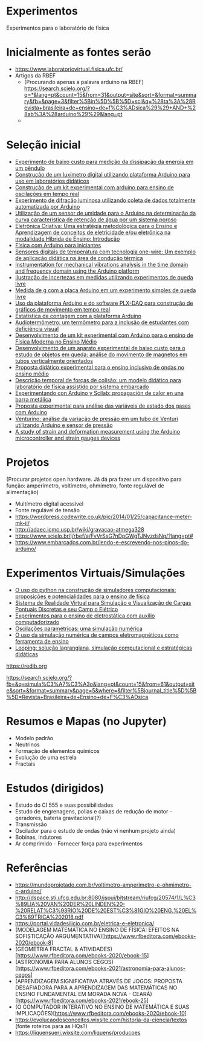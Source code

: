 # Experimentos
Experimentos para o laboratório de física

# Inicialmente as fontes serão
* https://www.laboratoriovirtual.fisica.ufc.br/
* Artigos da RBEF
  * (Procurando apenas a palavra arduino na RBEF)  https://search.scielo.org/?q=*&lang=pt&count=15&from=31&output=site&sort=&format=summary&fb=&page=3&filter%5Bin%5D%5B%5D=scl&q=%28ta%3A%28Revista+brasileira+de+ensino+de+f%C3%ADsica%29%29+AND+%28ab%3A%28arduino%29%29&lang=pt
  * 
  
# Seleção inicial
* [Experimento de baixo custo para medição da dissipação da energia em um pêndulo](https://www.scielo.br/j/rbef/a/V9xnWPmTSHxDRZhLSXZgYXc/?lang=pt#)
* [Construção de um luxímetro digital utilizando plataforma Arduino para uso em laboratórios didáticos](https://www.scielo.br/j/rbef/a/YbJ6d8WssYGknWMpSHhsXJM/?lang=pt#)
* [Construção de um kit experimental com arduino para ensino de oscilações em tempo real](https://www.scielo.br/j/rbef/a/yDycLpWkwRzgWDKk5djT3mB/?lang=pt)
* [Experimento de difração luminosa utilizando coleta de dados totalmente automatizada por Arduino](https://www.scielo.br/j/rbef/a/zfsgRGwFTXKPdR6CpzHYCQw/?lang=pt)
* [Utilização de um sensor de umidade para o Arduino na determinação da curva característica de retenção de água por um sistema poroso](https://www.scielo.br/j/rbef/a/FJXpBxtTVtqvNvCysSJvVyc/?lang=pt)
* [Eletrônica Criativa: Uma estratégia metodológica para o Ensino e Aprendizagem de conceitos de eletricidade e/ou eletrônica na modalidade Híbrida de Ensino: Introdução](https://www.scielo.br/j/rbef/a/FVCf6DYXRjV8X65Vf6MGYCN/?lang=pt)
* [Física com Arduino para iniciantes](https://www.scielo.br/j/rbef/a/rrPFbrjsDdtkKKRPDPTJXnn/?lang=pt)
* [Sensores digitais de temperatura com tecnologia one-wire: Um exemplo de aplicação didática na área de condução térmica](https://www.scielo.br/j/rbef/a/fgHS9qDYZ6jSGpWPbH8PwrM/?lang=pt)
* [Instrumentation for mechanical vibrations analysis in the time domain and frequency domain using the Arduino platform](https://www.scielo.br/j/rbef/a/rT6fVfTg3VPSGbCLSBqHVBj/?lang=en)
* [Ilustração de incertezas em medidas utilizando experimentos de queda livre](https://www.scielo.br/j/rbef/a/YK3TYhDh3hCYc3QJ8FHztvh/?lang=pt)
* [Medida de g com a placa Arduino em um experimento simples de queda livre](https://www.scielo.br/j/rbef/a/CCDM8Xwr8hhjVRDvTVk3hcQ/?lang=pt)
* [Uso da plataforma Arduino e do software PLX-DAQ para construção de gráficos de movimento em tempo real](https://www.scielo.br/j/rbef/a/FvVrSsG7nDpGWgTJNyzdsNq/?lang=pt)
* [Estatística de contagem com a plataforma Arduino](https://www.scielo.br/j/rbef/a/ddfkrPTWkFkRZ6Nwgc5ZzCw/?lang=pt)
* [Audiotermômetro: um termômetro para a inclusão de estudantes com deficiência visual](https://www.scielo.br/j/rbef/a/8HP6SmDzLqb4BTvJ3K8xb8G/?lang=pt)
* [Desenvolvimento de um kit experimental com Arduino para o ensino de Física Moderna no Ensino Médio](https://www.scielo.br/j/rbef/a/zXJL6qfgvvc9dbJTQhb3kNn/?lang=pt)
* [Desenvolvimento de um aparato experimental de baixo custo para o estudo de objetos em queda: análise do movimento de magnetos em tubos verticalmente orientados](https://www.scielo.br/j/rbef/a/FGkPsHjMmCx8HTTjSXppbPq/?lang=pt)
* [Proposta didático experimental para o ensino inclusivo de ondas no ensino médio](https://www.scielo.br/j/rbef/a/yhrjLSmgwbFjrLgcP6kSb5r/?lang=pt)
* [Descrição temporal de forças de colisão: um modelo didático para laboratório de física assistido por sistema embarcado](https://www.scielo.br/j/rbef/a/rBZCBT6jtWhBQpCh4YSV54s/?lang=pt)
* [Experimentando con Arduino y Scilab: propagación de calor en una barra metálica](https://www.scielo.br/j/rbef/a/kcZCMQfCkFTJTsDRJmNzC4d/?lang=es)
* [Proposta experimental para análise das variáveis de estado dos gases com Arduino](https://www.scielo.br/j/rbef/a/qVfLtSY4TNQRfyWBFWTvgSm/?lang=pt)
* [Venturino: análise da variação de pressão em um tubo de Venturi utilizando Arduino e sensor de pressão](https://www.scielo.br/j/rbef/a/ZsbyCkCxLnNNs3FhcSSLHLF/?lang=pt)
* [A study of strain and deformation measurement using the Arduino microcontroller and strain gauges devices](https://www.scielo.br/j/rbef/a/NVcLkJ4zwNZDCr64zNXPLHS/?lang=en)


# Projetos 
(Procurar projetos open hardware. Já dá pra fazer um dispositivo para função: amperímetro, voltímetro, ohmímetro, fonte regulável de alimentação)

* Multímetro digital acessível
* Fonte regulável de tensão
* https://wordpress.codewrite.co.uk/pic/2014/01/25/capacitance-meter-mk-ii/
* http://adaec.icmc.usp.br/wiki/gravacao-atmega328
* https://www.scielo.br/j/rbef/a/FvVrSsG7nDpGWgTJNyzdsNq/?lang=pt#
* https://www.embarcados.com.br/lendo-e-escrevendo-nos-pinos-do-arduino/

# Experimentos Virtuais/Simulações 

* [O uso do python na construção de simuladores computacionais: proposições e potencialidades para o ensino de física](https://periodicos.ufsc.br/index.php/fisica/article/view/82206/48530)
* [Sistema de Realidade Virtual para Simulação e Visualização de Cargas Pontuais Discretas e seu Camp o Elétrico](https://www.scielo.br/j/rbef/a/8Xdzs7hN7pBvysh8bQW6tXy/?lang=pt&format=pdf)
* [Experimentos para o ensino de eletrostática com auxílio computadorizado](https://www.scielo.br/j/rbef/a/zbvwRxdLnwLWZTGXStD9dsw/?lang=pt&format=pdf)
* [Oscilações paramétricas: uma simulação numérica](https://www.scielo.br/j/rbef/a/dBGFCkZ7mzGMKzwGvNy8XHr/?lang=pt&format=pdf)
* [O uso da simulação numérica de campos eletromagnéticos como ferramenta de ensino](https://www.scielo.br/j/rbef/a/Spbt6JzM5xs3ZmwF6DjvyQg/?format=pdf&lang=pt)
* [Looping: solução lagrangiana, simulação computacional e estratégicas didáticas](https://periodicos.ufsc.br/index.php/fisica/article/view/2175-7941.2015v32n3p963/30857)

https://redib.org

https://search.scielo.org/?fb=&q=simula%C3%A7%C3%A3o&lang=pt&count=15&from=61&output=site&sort=&format=summary&page=5&where=&filter%5Bjournal_title%5D%5B%5D=Revista+Brasileira+de+Ensino+de+F%C3%ADsica

# Resumos e Mapas (no Jupyter)

* Modelo padrão
* Neutrinos
* Formação de elementos químicos
* Evolução de uma estrela
* Fractais

# Estudos (dirigidos)
* Estudo do CI 555 e suas possibilidades
* Estudo de engrenagens, polias e caixas de redução de motor - geradores, bateria gravitacional(?)
* Transmissão
* Oscilador para o estudo de ondas (não vi nenhum projeto ainda)
* Bobinas, indutores 
* Ar comprimido - Fornecer força para experimentos

# Referências

* https://mundoprojetado.com.br/voltimetro-amperimetro-e-ohmimetro-c-arduino/
* http://dspace.sti.ufcg.edu.br:8080/jspui/bitstream/riufcg/20574/1/L%C3%89LIA%20VAN%20DER%20LINDEN%20-%20RELAT%C3%93RIO%20DE%20EST%C3%81GIO%20ENG.%20EL%C3%89TRICA%202018.pdf
* https://portal.vidadesilicio.com.br/eletrica-e-eletronica/
* (MODELAGEM MATEMÁTICA NO ENSINO DE FÍSICA: EFEITOS NA SOFISTICAÇÃO ARGUMENTATIVA)[https://www.rfbeditora.com/ebooks-2020/ebook-8]
* (GEOMETRIA FRACTAL & ATIVIDADES)[https://www.rfbeditora.com/ebooks-2020/ebook-15]
* (ASTRONOMIA PARA ALUNOS CEGOS)[https://www.rfbeditora.com/ebooks-2021/astronomia-para-alunos-cegos]
* (APRENDIZAGEM SIGNIFICATIVA ATRAVÉS DE JOGOS: PROPOSTA DESAFIADORA PARA A APRENDIZAGEM DAS MATEMÁTICAS NO ENSINO FUNDAMENTAL EM MORADA NOVA - CEARÁ)[https://www.rfbeditora.com/ebooks-2021/ebook-25]
* (O COMPUTADOR INTERATIVO NO ENSINO DE MATEMÁTICA E SUAS IMPLICAÇÕES)[https://www.rfbeditora.com/ebooks-2020/ebook-10]
* https://evolucaodosconceitos.wixsite.com/historia-da-ciencia/textos (fonte roteiros para as HQs?)
* https://liquensuerj.wixsite.com/liquens/producoes

